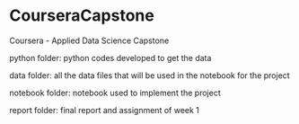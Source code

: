# CourseraCapstone
Coursera - Applied Data Science Capstone

python folder: python codes developed to get the data

data folder: all the data files that will be used in the notebook for the project

notebook folder: notebook used to implement the project

report folder: final report and assignment of week 1
